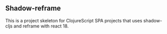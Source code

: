 ## Shadow-reframe

This is a project skeleton for ClojureScript SPA projects that uses shadow-cljs and reframe with react 18.
